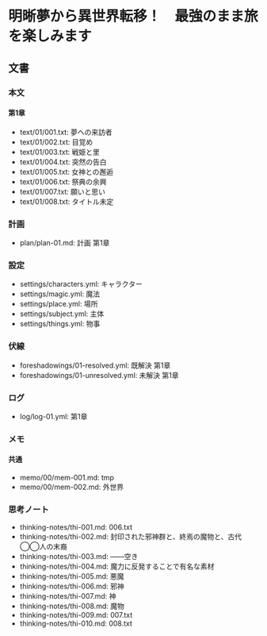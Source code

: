 # 明晰夢から異世界転移！　最強のまま旅を楽しみます
## 文書
### 本文
#### 第1章
- text/01/001.txt: 夢への来訪者
- text/01/002.txt: 目覚め
- text/01/003.txt: 戦姫と里
- text/01/004.txt: 突然の告白
- text/01/005.txt: 女神との邂逅
- text/01/006.txt: 祭典の余興
- text/01/007.txt: 願いと思い
- text/01/008.txt: タイトル未定

### 計画
- plan/plan-01.md: 計画 第1章

### 設定
- settings/characters.yml: キャラクター
- settings/magic.yml:      魔法
- settings/place.yml:      場所
- settings/subject.yml:    主体
- settings/things.yml:     物事

### 伏線
- foreshadowings/01-resolved.yml:   既解決 第1章
- foreshadowings/01-unresolved.yml: 未解決 第1章

### ログ
- log/log-01.yml: 第1章

### メモ
#### 共通
- memo/00/mem-001.md: tmp
- memo/00/mem-002.md: 外世界

### 思考ノート
- thinking-notes/thi-001.md: 006.txt
- thinking-notes/thi-002.md: 封印された邪神群と、終焉の魔物と、古代◯◯人の末裔
- thinking-notes/thi-003.md: ――空き
- thinking-notes/thi-004.md: 魔力に反発することで有名な素材
- thinking-notes/thi-005.md: 悪魔
- thinking-notes/thi-006.md: 邪神
- thinking-notes/thi-007.md: 神
- thinking-notes/thi-008.md: 魔物
- thinking-notes/thi-009.md: 007.txt
- thinking-notes/thi-010.md: 008.txt
